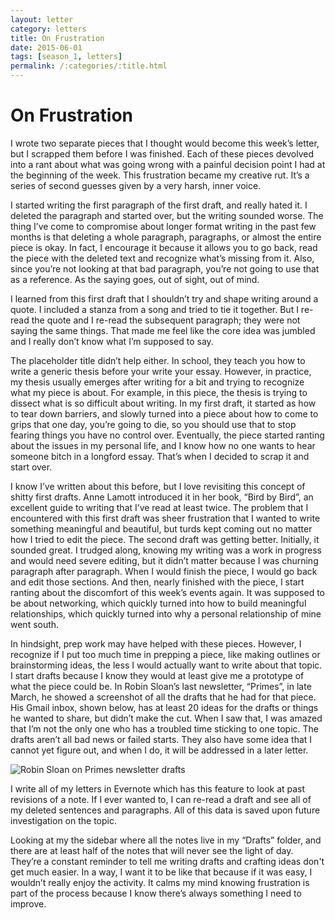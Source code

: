 ```yaml
---
layout: letter
category: letters
title: On Frustration
date: 2015-06-01
tags: [season_1, letters]
permalink: /:categories/:title.html
---
```


# On Frustration

I wrote two separate pieces that I thought would become this week’s letter, but I scrapped them before I was finished. Each of these pieces devolved into a rant about what was going wrong with a painful decision point I had at the beginning of the week. This frustration became my creative rut. It’s a series of second guesses given by a very harsh, inner voice.

I started writing the first paragraph of the first draft, and really hated it. I deleted the paragraph and started over, but the writing sounded worse. The thing I’ve come to compromise about longer format writing in the past few months is that deleting a whole paragraph, paragraphs, or almost the entire piece is okay. In fact, I encourage it because it allows you to go back, read the piece with the deleted text and recognize what’s missing from it. Also, since you’re not looking at that bad paragraph, you’re not going to use that as a reference. As the saying goes, out of sight, out of mind.

I learned from this first draft that I shouldn’t try and shape writing around a quote. I included a stanza from a song and tried to tie it together. But I re-read the quote and I re-read the subsequent paragraph; they were not saying the same things. That made me feel like the core idea was jumbled and I really don’t know what I’m supposed to say.

The placeholder title didn’t help either. In school, they teach you how to write a generic thesis before your write your essay. However, in practice, my thesis usually emerges after writing for a bit and trying to recognize what my piece is about. For example, in this piece, the thesis is trying to dissect what is so difficult about writing. In my first draft, it started as how to tear down barriers, and slowly turned into a piece about how to come to grips that one day, you’re going to die, so you should use that to stop fearing things you have no control over. Eventually, the piece started ranting about the issues in my personal life, and I know how no one wants to hear someone bitch in a longford essay. That’s when I decided to scrap it and start over.

I know I’ve written about this before, but I love revisiting this concept of shitty first drafts. Anne Lamott introduced it in her book, “Bird by Bird”, an excellent guide to writing that I’ve read at least twice. The problem that I encountered with this first draft was sheer frustration that I wanted to write something meaningful and beautiful, but turds kept coming out no matter how I tried to edit the piece. The second draft was getting better. Initially, it sounded great. I trudged along, knowing my writing was a work in progress and would need severe editing, but it didn’t matter because I was churning paragraph after paragraph. When I would finish the piece, I would go back and edit those sections. And then, nearly finished with the piece, I start ranting about the discomfort of this week’s events again. It was supposed to be about networking, which quickly turned into how to build meaningful relationships, which quickly turned into why a personal relationship of mine went south.

In hindsight, prep work may have helped with these pieces. However, I recognize if I put too much time in prepping a piece, like making outlines or brainstorming ideas, the less I would actually want to write about that topic. I start drafts because I know they would at least give me a prototype of what the piece could be. In Robin Sloan’s last newsletter, “Primes”, in late March, he showed a screenshot of all the drafts that he had for that piece. His Gmail inbox, shown below, has at least 20 ideas for the drafts or things he wanted to share, but didn’t make the cut. When I saw that, I was amazed that I’m not the only one who has a troubled time sticking to one topic. The drafts aren’t all bad news or failed starts. They also have some idea that I cannot yet figure out, and when I do, it will be addressed in a later letter.

![Robin Sloan on Primes newsletter drafts](http://gallery.tinyletterapp.com/b7acb1dd09358f1ed19f16a562a005fc08d42511/images/50cd28c4-9d6d-4bee-b9b1-28d5a530d603.png)

I write all of my letters in Evernote which has this feature to look at past revisions of a note. If I ever wanted to, I can re-read a draft and see all of my deleted sentences and paragraphs. All of this data is saved upon future investigation on the topic.

Looking at my the sidebar where all the notes live in my “Drafts” folder, and there are at least half of the notes that will never see the light of day. They’re a constant reminder to tell me writing drafts and crafting ideas don't get much easier. In a way, I want it to be like that because if it was easy, I wouldn’t really enjoy the activity. It calms my mind knowing frustration is part of the process because I know there’s always something I need to improve.
